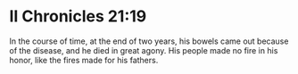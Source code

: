 # II Chronicles 21:19

In the course of time, at the end of two years, his bowels came out because of the disease, and he died in great agony. His people made no fire in his honor, like the fires made for his fathers.
